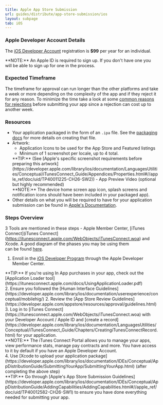 ```yaml
---
title: Apple App Store Submission
url: guides/distribute/app-store-submission/ios
layout: subpage
tab: iOS
---
```


### Apple Developer Account Details
The [iOS Developer Account](http://developer.apple.com/) registration is **$99** per year for an individual. 
 
<div class="alert--warning">**NOTE:** An Apple ID is required to sign up. If you don't have one you will be able to sign up for one in the process.</div>

### Expected Timeframe
The timeframe for approval can run longer than the other platforms and take a week or more depending on the complexity of the app and if they reject it for any reason. 
To minimize the time take a look at some [common reasons for rejections](https://developer.apple.com/app-store/review/rejections/) before submitting your app since a rejection can cost up to another week. 
 
### Resources
- Your application packaged in the form of an `.ipa` file. See the [packaging docs](distribute/packaging-provisioning/ios) for more details on creating that file.
- Artwork:
  - Application Icons to be used for the App Store and Featured listings
  - Minimum of 1 screenshot per locale, up to 4 total. 
  <div class="alert--info">**TIP:** (See [Apple's specific screenshot requirements before preparing this artwork](https://developer.apple.com/library/ios/documentation/LanguagesUtilities/Conceptual/iTunesConnect_Guide/Appendices/Properties.html#//apple_ref/doc/uid/TP40011225-CH26-SW2))
  - App Preview Video (optional but highly recommended)  
  <div class="alert--warning">**NOTE:** The device home screen app icon, splash screens and notification icons should have been included in your packaged app).</div>
- Other details on what you will be required to have for your application submission can be found in [Apple's Documentation](https://developer.apple.com/library/ios/documentation/LanguagesUtilities/Conceptual/iTunesConnect_Guide/Appendices/Properties.html#//apple_ref/doc/uid/TP40011225-CH26-SW7).  
   

### Steps Overview

3 Tools are mentioned in these steps - Apple Member Center, [iTunes Connect](iTunes Connect](https://itunesconnect.apple.com/WebObjects/iTunesConnect.woa) and Xcode. A good diagram of the phases you may be using them  
can be found [here](https://developer.apple.com/library/ios/documentation/LanguagesUtilities/Conceptual/iTunesConnect_Guide/Chapters/About.html).
 
1. Enroll in the [iOS Developer Program](https://developer.apple.com/membercenter/index.action) through the Apple Developer Member Center. 
  <div class="alert--tip">**TIP:** If you're using In App purchases in your app, check out the [Application Loader tool](https://itunesconnect.apple.com/docs/UsingApplicationLoader.pdf)</div> 
2. Ensure you followed the [Human Interface Guidelines](https://developer.apple.com/library/ios/documentation/userexperience/conceptual/mobilehig/)
2. Review the [App Store Review Guidelines](https://developer.apple.com/appstore/resources/approval/guidelines.html)
3. Log in to [iTunes Connect](https://itunesconnect.apple.com/WebObjects/iTunesConnect.woa) with your Developer Account / Apple ID and [create a record](https://developer.apple.com/library/ios/documentation/LanguagesUtilities/Conceptual/iTunesConnect_Guide/Chapters/CreatingiTunesConnectRecord.html) for your application.
<div class="alert--info">**NOTE:** The iTunes Connect Portal allows you to manage your apps, view performance stats, manage pay contracts and more. You have access to it by default if you have an Apple Developer Account.</div>
4. Use [Xcode to upload your application package](https://developer.apple.com/library/ios/documentation/IDEs/Conceptual/AppDistributionGuide/SubmittingYourApp/SubmittingYourApp.html) (after completing the above step) 
  
<div class="alert--info">**TIP:** Go through [Apple's App Store Submission Guidelines](https://developer.apple.com/library/ios/documentation/IDEs/Conceptual/AppDistributionGuide/AddingCapabilities/AddingCapabilities.html#//apple_ref/doc/uid/TP40012582-CH26-SW1) to ensure you have done everything needed for submitting your app.</div>



